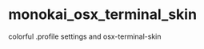 monokai_osx_terminal_skin
=========================

colorful .profile settings and osx-terminal-skin
